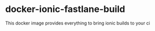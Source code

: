 # docker-ionic-fastlane-build
This docker image provides everything to bring ionic builds to your ci
